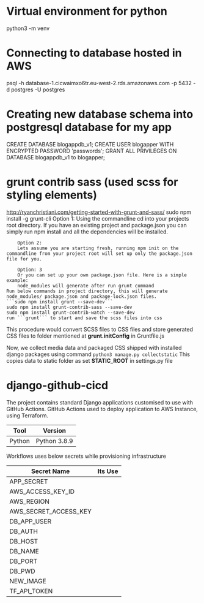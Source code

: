 # Virtual environment for python
python3 -m venv <venv-name>
# Connecting to database hosted in AWS
psql -h database-1.cicwaimxo6tr.eu-west-2.rds.amazonaws.com -p 5432 -d postgres -U postgres

# Creating new database schema into postgresql database for my app
CREATE DATABASE blogappdb_v1;
CREATE USER blogapper WITH ENCRYPTED PASSWORD 'passwords';
GRANT ALL PRIVILEGES ON DATABASE blogappdb_v1 to blogapper;

# grunt contrib sass (used scss for styling elements)
http://ryanchristiani.com/getting-started-with-grunt-and-sass/
    sudo npm install -g grunt-cli
        Option 1:
        Using the commandline cd into your projects root directory. If you have an existing project and package.json you can simply run npm install and all the dependencies will be installed.

        Option 2:
        Lets assume you are starting fresh, running npm init on the commandline from your project root will set up only the package.json file for you.

        Option: 3
        Or you can set up your own package.json file. Here is a simple example:
        node_modules will generate after run grunt command
    Run below commands in project directory, this will generate node_modules/ package.json and package-lock.json files.
    ```sudo npm install grunt --save-dev```
    sudo npm install grunt-contrib-sass --save-dev
    sudo npm install grunt-contrib-watch --save-dev
    run ```grunt``` to start and save the scss files into css
This procedure would convert SCSS files to CSS files and store generated CSS files to folder mentioned at **grunt.initConfig** in Gruntfile.js 

Now, we collect media data and packaged CSS shipped with installed django packages using command ```python3 manage.py collectstatic```
This copies data to static folder as set **STATIC_ROOT** in settings.py file 


# django-github-cicd
The project contains standard Django applications customised to use with GitHub Actions. GitHub Actions used to deploy application to AWS Instance, using Terraform.



|  Tool  |   Version    |
|--------|--------------|
| Python | Python 3.8.9 |

Workflows uses below secrets while provisioning infrastructure

| Secret Name | Its Use |
|-------------|---------|
| APP_SECRET  |         |
| AWS_ACCESS_KEY_ID|         |
| AWS_REGION|         |
| AWS_SECRET_ACCESS_KEY|         |
| DB_APP_USER|         |
| DB_AUTH|         |
| DB_HOST|         |
| DB_NAME|         |
| DB_PORT|         |
| DB_PWD|         |
| NEW_IMAGE|         |
| TF_API_TOKEN|         |
